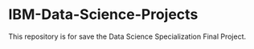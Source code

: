 # IBM-Data-Science-Projects
This repository is for save the Data Science Specialization Final Project.
